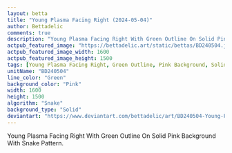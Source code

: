 ```yaml
---
layout: betta
title: "Young Plasma Facing Right (2024-05-04)"
author: Bettadelic
comments: true
description: "Young Plasma Facing Right With Green Outline On Solid Pink Background With Snake Pattern."
actpub_featured_image: "https://bettadelic.art/static/bettas/BD240504.jpg"
actpub_featured_image_width: 1600
actpub_featured_image_height: 1500
tags: [Young Plasma Facing Right, Green Outline, Pink Background, Solid Background Pattern, Snake Pattern, May 2024]
unitName: "BD240504"
line_color: "Green"
background_color: "Pink"
width: 1600
height: 1500
algorithm: "Snake"
background_type: "Solid"
deviantart: "https://www.deviantart.com/bettadelic/art/BD240504-Young-Plasma-Facing-Right-2024-05-04-1048844288"
---
```


Young Plasma Facing Right With Green Outline On Solid Pink Background With Snake Pattern.
